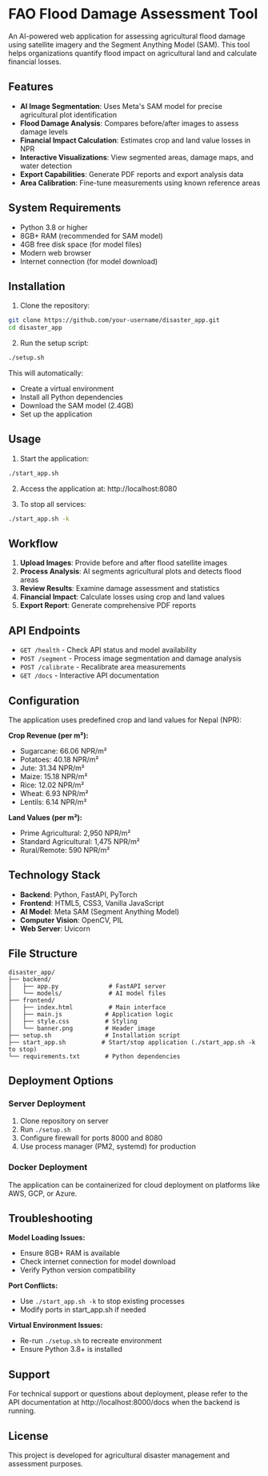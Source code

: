 # FAO Flood Damage Assessment Tool

An AI-powered web application for assessing agricultural flood damage using satellite imagery and the Segment Anything Model (SAM). This tool helps organizations quantify flood impact on agricultural land and calculate financial losses.

## Features

- **AI Image Segmentation**: Uses Meta's SAM model for precise agricultural plot identification
- **Flood Damage Analysis**: Compares before/after images to assess damage levels
- **Financial Impact Calculation**: Estimates crop and land value losses in NPR
- **Interactive Visualizations**: View segmented areas, damage maps, and water detection
- **Export Capabilities**: Generate PDF reports and export analysis data
- **Area Calibration**: Fine-tune measurements using known reference areas

## System Requirements

- Python 3.8 or higher
- 8GB+ RAM (recommended for SAM model)
- 4GB free disk space (for model files)
- Modern web browser
- Internet connection (for model download)

## Installation

1. Clone the repository:
```bash
git clone https://github.com/your-username/disaster_app.git
cd disaster_app
```

2. Run the setup script:
```bash
./setup.sh
```

This will automatically:
- Create a virtual environment
- Install all Python dependencies
- Download the SAM model (2.4GB)
- Set up the application

## Usage

1. Start the application:
```bash
./start_app.sh
```

2. Access the application at: http://localhost:8080

3. To stop all services:
```bash
./start_app.sh -k
```

## Workflow

1. **Upload Images**: Provide before and after flood satellite images
2. **Process Analysis**: AI segments agricultural plots and detects flood areas
3. **Review Results**: Examine damage assessment and statistics
4. **Financial Impact**: Calculate losses using crop and land values
5. **Export Report**: Generate comprehensive PDF reports

## API Endpoints

- `GET /health` - Check API status and model availability
- `POST /segment` - Process image segmentation and damage analysis
- `POST /calibrate` - Recalibrate area measurements
- `GET /docs` - Interactive API documentation

## Configuration

The application uses predefined crop and land values for Nepal (NPR):

**Crop Revenue (per m²):**
- Sugarcane: 66.06 NPR/m²
- Potatoes: 40.18 NPR/m²
- Jute: 31.34 NPR/m²
- Maize: 15.18 NPR/m²
- Rice: 12.02 NPR/m²
- Wheat: 6.93 NPR/m²
- Lentils: 6.14 NPR/m²

**Land Values (per m²):**
- Prime Agricultural: 2,950 NPR/m²
- Standard Agricultural: 1,475 NPR/m²
- Rural/Remote: 590 NPR/m²

## Technology Stack

- **Backend**: Python, FastAPI, PyTorch
- **Frontend**: HTML5, CSS3, Vanilla JavaScript
- **AI Model**: Meta SAM (Segment Anything Model)
- **Computer Vision**: OpenCV, PIL
- **Web Server**: Uvicorn

## File Structure

```
disaster_app/
├── backend/
│   ├── app.py              # FastAPI server
│   └── models/             # AI model files
├── frontend/
│   ├── index.html          # Main interface
│   ├── main.js            # Application logic
│   ├── style.css          # Styling
│   └── banner.png         # Header image
├── setup.sh               # Installation script
├── start_app.sh          # Start/stop application (./start_app.sh -k to stop)
└── requirements.txt       # Python dependencies
```

## Deployment Options

### Server Deployment
1. Clone repository on server
2. Run `./setup.sh`
3. Configure firewall for ports 8000 and 8080
4. Use process manager (PM2, systemd) for production

### Docker Deployment
The application can be containerized for cloud deployment on platforms like AWS, GCP, or Azure.

## Troubleshooting

**Model Loading Issues:**
- Ensure 8GB+ RAM is available
- Check internet connection for model download
- Verify Python version compatibility

**Port Conflicts:**
- Use `./start_app.sh -k` to stop existing processes
- Modify ports in start_app.sh if needed

**Virtual Environment Issues:**
- Re-run `./setup.sh` to recreate environment
- Ensure Python 3.8+ is installed

## Support

For technical support or questions about deployment, please refer to the API documentation at http://localhost:8000/docs when the backend is running.

## License

This project is developed for agricultural disaster management and assessment purposes.